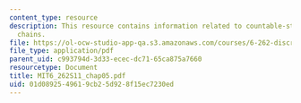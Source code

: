 ```yaml
---
content_type: resource
description: This resource contains information related to countable-state Markov
  chains.
file: https://ol-ocw-studio-app-qa.s3.amazonaws.com/courses/6-262-discrete-stochastic-processes-spring-2011/01d0892549619cb25d928f15ec7230ed_MIT6_262S11_chap05.pdf
file_type: application/pdf
parent_uid: c993794d-3d33-ecec-dc71-65ca875a7660
resourcetype: Document
title: MIT6_262S11_chap05.pdf
uid: 01d08925-4961-9cb2-5d92-8f15ec7230ed
---
```

